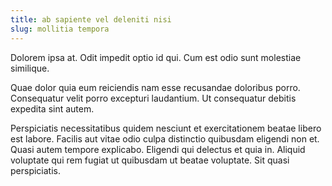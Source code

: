 ```yaml
---
title: ab sapiente vel deleniti nisi
slug: mollitia tempora
---
```


Dolorem ipsa at. Odit impedit optio id qui. Cum est odio sunt molestiae similique.

Quae dolor quia eum reiciendis nam esse recusandae doloribus porro. Consequatur velit porro excepturi laudantium. Ut consequatur debitis expedita sint autem.

Perspiciatis necessitatibus quidem nesciunt et exercitationem beatae libero est labore. Facilis aut vitae odio culpa distinctio quibusdam eligendi non et. Quasi autem tempore explicabo. Eligendi qui delectus et quia in. Aliquid voluptate qui rem fugiat ut quibusdam ut beatae voluptate. Sit quasi perspiciatis.
